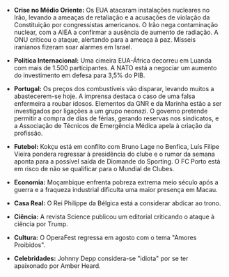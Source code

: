 *   **Crise no Médio Oriente:** Os EUA atacaram instalações nucleares no Irão, levando a ameaças de retaliação e a acusações de violação da Constituição por congressistas americanos. O Irão nega contaminação nuclear, com a AIEA a confirmar a ausência de aumento de radiação. A ONU criticou o ataque, alertando para a ameaça à paz. Mísseis iranianos fizeram soar alarmes em Israel.

*   **Política Internacional:** Uma cimeira EUA-África decorreu em Luanda com mais de 1.500 participantes. A NATO está a negociar um aumento do investimento em defesa para 3,5% do PIB.

*   **Portugal:** Os preços dos combustíveis vão disparar, levando muitos a abastecerem-se hoje. A imprensa destaca o caso de uma falsa enfermeira a roubar idosos. Elementos da GNR e da Marinha estão a ser investigados por ligações a um grupo neonazi. O governo pretende permitir a compra de dias de férias, gerando reservas nos sindicatos, e a Associação de Técnicos de Emergência Médica apela à criação da profissão.

*   **Futebol:** Kokçu está em conflito com Bruno Lage no Benfica, Luís Filipe Vieira pondera regressar à presidência do clube e o rumor da semana aponta para a possível saída de Diomande do Sporting. O FC Porto está em risco de não se qualificar para o Mundial de Clubes.

*   **Economia:** Moçambique enfrenta pobreza extrema meio século após a guerra e a fraqueza industrial dificulta uma maior presença em Macau.

*   **Casa Real:** O Rei Philippe da Bélgica está a considerar abdicar ao trono.

*   **Ciência:** A revista Science publicou um editorial criticando o ataque à ciência por Trump.

*   **Cultura:** O OperaFest regressa em agosto com o tema "Amores Proibidos".

*   **Celebridades:** Johnny Depp considera-se "idiota" por se ter apaixonado por Amber Heard.